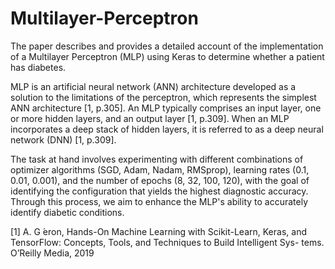 # Multilayer-Perceptron
The paper describes and provides a detailed account of the implementation of a Multilayer Perceptron (MLP) using Keras to determine whether a patient has diabetes. 

MLP is an artificial neural network (ANN) architecture developed as a solution to the limitations of the perceptron, which represents the simplest ANN architecture [1, p.305]. An MLP typically comprises an input layer, one or more hidden layers, and an output layer [1, p.309]. When an MLP incorporates a deep stack of hidden layers, it is referred to as a deep neural network (DNN) [1, p.309]. 

The task at hand involves experimenting with different  combinations of optimizer algorithms (SGD, Adam, Nadam, RMSprop), learning rates (0.1, 0.01, 0.001), and the number of epochs (8, 32, 100, 120), with the goal of identifying the configuration that yields the highest diagnostic accuracy. Through this process, we aim to enhance the MLP's ability to accurately identify diabetic conditions.


[1] A. G ́eron, Hands-On Machine Learning with Scikit-Learn, Keras, and
TensorFlow: Concepts, Tools, and Techniques to Build Intelligent Sys-
tems. O’Reilly Media, 2019
